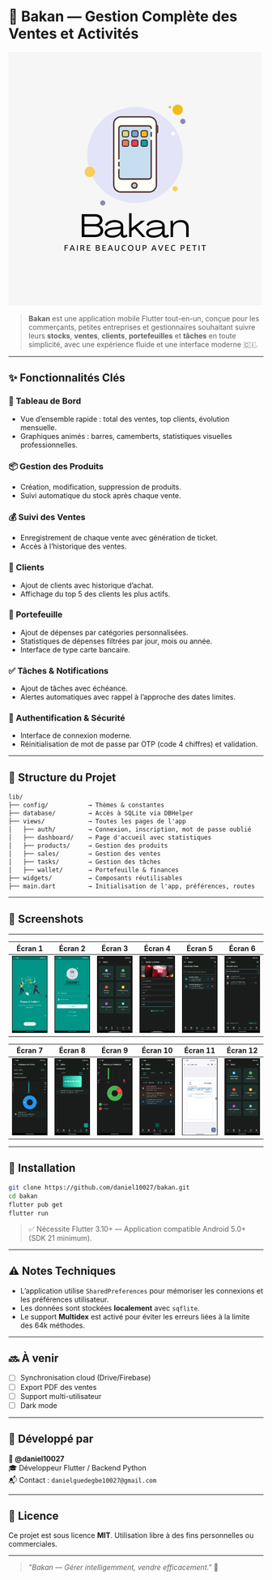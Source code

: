 # 📱 Bakan — Gestion Complète des Ventes et Activités

![Logo](assets/images/1.png)

> **Bakan** est une application mobile Flutter tout-en-un, conçue pour les commerçants, petites entreprises et gestionnaires souhaitant suivre leurs **stocks**, **ventes**, **clients**, **portefeuilles** et **tâches** en toute simplicité, avec une expérience fluide et une interface moderne 🇨🇮.

---

## ✨ Fonctionnalités Clés

### 🧾 Tableau de Bord
- Vue d’ensemble rapide : total des ventes, top clients, évolution mensuelle.
- Graphiques animés : barres, camemberts, statistiques visuelles professionnelles.

### 📦 Gestion des Produits
- Création, modification, suppression de produits.
- Suivi automatique du stock après chaque vente.

### 💰 Suivi des Ventes
- Enregistrement de chaque vente avec génération de ticket.
- Accès à l’historique des ventes.

### 👥 Clients
- Ajout de clients avec historique d’achat.
- Affichage du top 5 des clients les plus actifs.

### 👛 Portefeuille
- Ajout de dépenses par catégories personnalisées.
- Statistiques de dépenses filtrées par jour, mois ou année.
- Interface de type carte bancaire.

### ✅ Tâches & Notifications
- Ajout de tâches avec échéance.
- Alertes automatiques avec rappel à l’approche des dates limites.

### 🔐 Authentification & Sécurité
- Interface de connexion moderne.
- Réinitialisation de mot de passe par OTP (code 4 chiffres) et validation.

---

## 📂 Structure du Projet

```
lib/
├── config/           → Thèmes & constantes
├── database/         → Accès à SQLite via DBHelper
├── views/            → Toutes les pages de l'app
│   ├── auth/         → Connexion, inscription, mot de passe oublié
│   ├── dashboard/    → Page d'accueil avec statistiques
│   ├── products/     → Gestion des produits
│   ├── sales/        → Gestion des ventes
│   ├── tasks/        → Gestion des tâches
│   ├── wallet/       → Portefeuille & finances
├── widgets/          → Composants réutilisables
├── main.dart         → Initialisation de l'app, préférences, routes
```

---

## 🧪 Screenshots

---

| Écran 1 | Écran 2 | Écran 3 | Écran 4 | Écran 5 | Écran 6 |
|--------|---------|---------|--------|---------|---------|
| ![1](assets/images/screens/1.png) | ![2](assets/images/screens/2.png) | ![3](assets/images/screens/3.png) | ![4](assets/images/screens/4.png) | ![5](assets/images/screens/5.png) | ![6](assets/images/screens/6.png) |

| Écran 7 | Écran 8 | Écran 9 | Écran 10 | Écran 11 | Écran 12 |
|--------|---------|---------|----------|----------|----------|
| ![7](assets/images/screens/7.png) | ![8](assets/images/screens/8.png) | ![9](assets/images/screens/9.png) | ![10](assets/images/screens/10.png) | ![11](assets/images/screens/11.png) | ![12](assets/images/screens/12.png) |

---


## 🚀 Installation

```bash
git clone https://github.com/daniel10027/bakan.git
cd bakan
flutter pub get
flutter run
```

> ✅ Nécessite Flutter 3.10+ — Application compatible Android 5.0+ (SDK 21 minimum).

---

## ⚠️ Notes Techniques

- L’application utilise `SharedPreferences` pour mémoriser les connexions et les préférences utilisateur.
- Les données sont stockées **localement** avec `sqflite`.
- Le support **Multidex** est activé pour éviter les erreurs liées à la limite des 64k méthodes.

---

## 🔜 À venir

- [ ] Synchronisation cloud (Drive/Firebase)
- [ ] Export PDF des ventes
- [ ] Support multi-utilisateur
- [ ] Dark mode

---

## 🙌 Développé par

**👤 @daniel10027**  
🎓 Développeur Flutter / Backend Python  
📬 Contact : `danielguedegbe10027@gmail.com`

---

## 📄 Licence

Ce projet est sous licence **MIT**. Utilisation libre à des fins personnelles ou commerciales.

---

> _"Bakan — Gérer intelligemment, vendre efficacement."_ 🚀